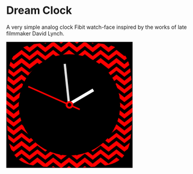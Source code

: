 # Dream Clock
A very simple analog clock Fibit watch-face inspired by the works of late filmmaker David Lynch.

![screenshot](Screenshot.png)
